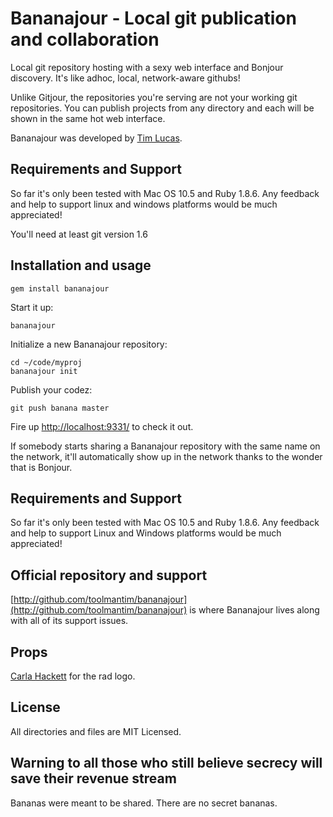 Bananajour - Local git publication and collaboration
====================================================

Local git repository hosting with a sexy web interface and Bonjour discovery. It's like adhoc, local, network-aware githubs!

Unlike Gitjour, the repositories you're serving are not your working git repositories. You can publish projects from any directory and each will be shown in the same hot web interface.

Bananajour was developed by [Tim Lucas](http://toolmantim.com/).

Requirements and Support
------------------------

So far it's only been tested with Mac OS 10.5 and Ruby 1.8.6. Any feedback and help to support linux and windows platforms would be much appreciated!

You'll need at least git version 1.6

Installation and usage
----------------------

    gem install bananajour

Start it up:

    bananajour
    
Initialize a new Bananajour repository:

    cd ~/code/myproj
    bananajour init

Publish your codez:

    git push banana master

Fire up [http://localhost:9331/](http://localhost:9331/) to check it out.

If somebody starts sharing a Bananajour repository with the same name on the
network, it'll automatically show up in the network thanks to the wonder that is Bonjour.

Requirements and Support
------------------------

So far it's only been tested with Mac OS 10.5 and Ruby 1.8.6. Any feedback and help to support Linux and Windows platforms would be much appreciated!

Official repository and support
-------------------------------

[http://github.com/toolmantim/bananajour](http://github.com/toolmantim/bananajour) is where Bananajour lives along with all of its support issues.

Props
-----

[Carla Hackett](http://carlahackettdesign.com/) for the rad logo.

License
-------

All directories and files are MIT Licensed.

Warning to all those who still believe secrecy will save their revenue stream
-----------------------------------------------------------------------------
Bananas were meant to be shared. There are no secret bananas.
